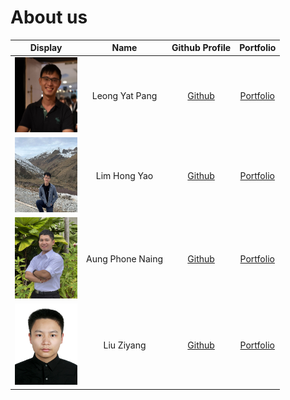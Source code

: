 # About us

| Display                                                                    |       Name       |                Github Profile                 |              Portfolio               |
|----------------------------------------------------------------------------|:----------------:|:---------------------------------------------:|:------------------------------------:|
| <img src="team/picture/yatpang.jpg" width="100" height="120"/>             |  Leong Yat Pang  |     [Github](https://github.com/YatPang)      |  [Portfolio](team/leongyatpang.md)   |
| <img height="120" src="team/picture/hongyao.jpg" width="100" height="130"> |   Lim Hong Yao   |    [Github](http://github.com/LimHongYao)     |   [Portfolio](team/limhongyao.md)    |
| <img src="team/picture/phone.jpg" width="100" height="130">                | Aung Phone Naing | [Github](https://github.com/Aung-Phone-Naing) | [Portfolio](team/aung-phone-naing.md)  |
| <img src="team/picture/liu.jpg" width="100" height="130">                  |    Liu Ziyang    | [Github](https://github.com/liuziyang020319)  | [Portfolio](team/liuziyang020319.md) |

